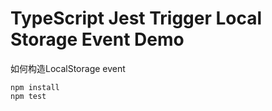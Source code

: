 TypeScript Jest Trigger Local Storage Event Demo
===========================

如何构造LocalStorage event

```
npm install
npm test
```
